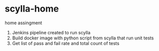 # scylla-home
home assingment
1. Jenkins pipeline created to run scylla 
2. Build docker image with python script from scylla that run unit tests
3. Get list of pass and fail rate and total count of tests

